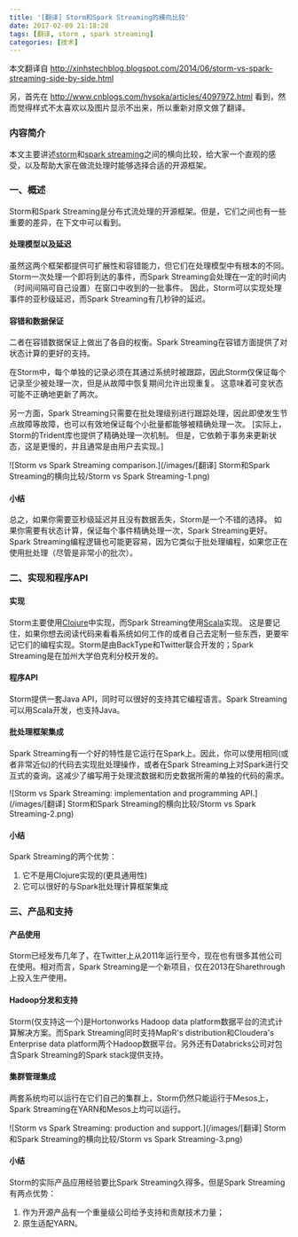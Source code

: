 ```yaml
---
title: '[翻译] Storm和Spark Streaming的横向比较'
date: 2017-02-09 21:18:28
tags: [翻译, storm , spark streaming]
categories: [技术]
---
```

本文翻译自 http://xinhstechblog.blogspot.com/2014/06/storm-vs-spark-streaming-side-by-side.html

另，首先在 http://www.cnblogs.com/hysoka/articles/4097972.html 看到，然而觉得样式不太喜欢以及图片显示不出来，所以重新对原文做了翻译。

### 内容简介

本文主要讲述[storm](http://storm.apache.org)和[spark streaming](http://spark.apache.org/streaming/)之间的横向比较，给大家一个直观的感受，以及帮助大家在做流处理时能够选择合适的开源框架。

<!-- more -->

### 一、概述

Storm和Spark Streaming是分布式流处理的开源框架。但是，它们之间也有一些重要的差异，在下文中可以看到。

#### 处理模型以及延迟

虽然这两个框架都提供可扩展性和容错能力，但它们在处理模型中有根本的不同。 Storm一次处理一个即将到达的事件，而Spark Streaming会处理在一定的时间内（时间间隔可自己设置）在窗口中收到的一批事件。 因此，Storm可以实现处理事件的亚秒级延迟，而Spark Streaming有几秒钟的延迟。

#### 容错和数据保证

二者在容错数据保证上做出了各自的权衡。Spark Streaming在容错方面提供了对状态计算的更好的支持。 

在Storm中，每个单独的记录必须在其通过系统时被跟踪，因此Storm仅保证每个记录至少被处理一次，但是从故障中恢复期间允许出现重复。 这意味着可变状态可能不正确地更新了两次。

另一方面，Spark Streaming只需要在批处理级别进行跟踪处理，因此即使发生节点故障等故障，也可以有效地保证每个小批量都能够被精确处理一次。 [实际上，Storm的Trident库也提供了精确处理一次机制。 但是，它依赖于事务来更新状态，这是更慢的，并且通常是由用户去实现。]

![Storm vs Spark Streaming comparison.](/images/[翻译] Storm和Spark Streaming的横向比较/Storm vs Spark Streaming-1.png)

#### 小结

总之，如果你需要亚秒级延迟并且没有数据丢失，Storm是一个不错的选择。 如果你需要有状态计算，保证每个事件精确处理一次，Spark Streaming更好。 Spark Streaming编程逻辑也可能更容易，因为它类似于批处理编程，如果您正在使用批处理（尽管是非常小的批次）。

### 二、实现和程序API

#### 实现

Storm主要使用[Clojure](http://www.clojure.org)中实现，而Spark Streaming使用[Scala](http://www.scala-lang.org)实现。 这是要记住，如果你想去阅读代码来看看系统如何工作的或者自己去定制一些东西，更要牢记它们的编程实现。Storm是由BackType和Twitter联合开发的；Spark Streaming是在加州大学伯克利分校开发的。

#### 程序API

Storm提供一套Java API，同时可以很好的支持其它编程语言。Spark Streaming可以用Scala开发，也支持Java。

#### 批处理框架集成

Spark Streaming有一个好的特性是它运行在Spark上。因此，你可以使用相同(或者非常近似)的代码去实现批处理操作，或者在Spark Streaming上对Spark进行交互式的查询。这减少了编写用于处理流数据和历史数据所需的单独的代码的需求。

![Storm vs Spark Streaming: implementation and programming API.](/images/[翻译] Storm和Spark Streaming的横向比较/Storm vs Spark Streaming-2.png)

#### 小结

Spark Streaming的两个优势：
 1. 它不是用Clojure实现的(更具通用性)
 2. 它可以很好的与Spark批处理计算框架集成

### 三、产品和支持

#### 产品使用

Storm已经发布几年了，在Twitter上从2011年运行至今，现在也有很多其他公司在使用。相对而言，Spark Streaming是一个新项目，仅在2013在Sharethrough上投入生产使用。

#### Hadoop分发和支持

Storm(仅支持这一个)是Hortonworks Hadoop data platform数据平台的流式计算解决方案。而Spark Streaming同时支持MapR's distribution和Cloudera's Enterprise data platform两个Hadoop数据平台。另外还有Databricks公司对包含Spark Streaming的Spark stack提供支持。

#### 集群管理集成

两套系统均可以运行在它们自己的集群上，Storm仍然只能运行于Mesos上，Spark Streaming在YARN和Mesos上均可以运行。

![Storm vs Spark Streaming: production and support.](/images/[翻译] Storm和Spark Streaming的横向比较/Storm vs Spark Streaming-3.png)

#### 小结

Storm的实际产品应用经验要比Spark Streaming久得多。但是Spark Streaming有两点优势：
1. 作为开源产品有一个重量级公司给予支持和贡献技术力量；
2. 原生适配YARN。